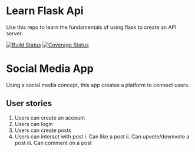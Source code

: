 # Learn Flask Api
Use this repo to learn the fundamentals of using flask to create an API server.

[![Build Status](https://travis-ci.org/ngenovictor/learn_flask_api2.svg?branch=master)](https://travis-ci.org/ngenovictor/learn_flask_api2) [![Coverage Status](https://coveralls.io/repos/github/ngenovictor/learn_flask_api2/badge.svg?branch=master)](https://coveralls.io/github/ngenovictor/learn_flask_api2?branch=master)
# Social Media App
Using a social media concept, this app creates a platform to connect users.

## User stories
1. Users can create an account
2. Users can login
3. Users can create posts
4. Users can interact with post
    i. Can like a post
    ii. Can upvote/downvote a post
    iii. Can comment on a post
